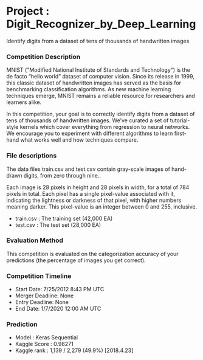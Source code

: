 # Project : Digit_Recognizer_by_Deep_Learning
Identify digits from a dataset of tens of thousands of handwritten images
 
### Competition Description
MNIST ("Modified National Institute of Standards and Technology") is the de facto “hello world” dataset of computer vision. Since its release in 1999, this classic dataset of handwritten images has served as the basis for benchmarking classification algorithms. As new machine learning techniques emerge, MNIST remains a reliable resource for researchers and learners alike.

In this competition, your goal is to correctly identify digits from a dataset of tens of thousands of handwritten images. We’ve curated a set of tutorial-style kernels which cover everything from regression to neural networks. We encourage you to experiment with different algorithms to learn first-hand what works well and how techniques compare.

### File descriptions
The data files train.csv and test.csv contain gray-scale images of hand-drawn digits, from zero through nine..

Each image is 28 pixels in height and 28 pixels in width, for a total of 784 pixels in total. Each pixel has a single pixel-value associated with it, indicating the lightness or darkness of that pixel, with higher numbers meaning darker. This pixel-value is an integer between 0 and 255, inclusive.

- train.csv : The training set (42,000 EA)
- test.csv : The test set (28,000 EA)

### Evaluation Method
This competition is evaluated on the categorization accuracy of your predictions (the percentage of images you get correct).

### Competition Timeline
- Start Date: 7/25/2012 8:43 PM UTC
- Merger Deadline: None
- Entry Deadline: None
- End Date: 1/7/2020 12:00 AM UTC

### Prediction
- Model : Keras Sequential  
- Kaggle Score : 0.98271
- Kaggle rank : 1,139 / 2,279 (49.9%) [2018.4.23]
